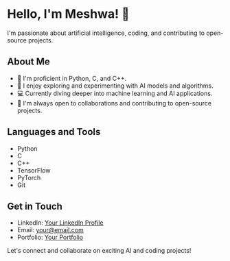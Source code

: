 # Hello, I'm Meshwa! 👋

I'm passionate about artificial intelligence, coding, and contributing to open-source projects.

## About Me

- 🌱 I'm proficient in Python, C, and C++.
- 🔭 I enjoy exploring and experimenting with AI models and algorithms.
- 💻 Currently diving deeper into machine learning and AI applications.
- 🤝 I'm always open to collaborations and contributing to open-source projects.

## Languages and Tools

- Python
- C
- C++
- TensorFlow
- PyTorch
- Git

## Get in Touch

- LinkedIn: [Your LinkedIn Profile](link)
- Email: your@email.com
- Portfolio: [Your Portfolio](link)

Let's connect and collaborate on exciting AI and coding projects!